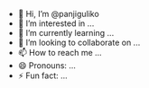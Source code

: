 - 👋 Hi, I’m @panjiguliko
- 👀 I’m interested in ...
- 🌱 I’m currently learning ...
- 💞️ I’m looking to collaborate on ...
- 📫 How to reach me ...
- 😄 Pronouns: ...
- ⚡ Fun fact: ...

<!---
panjiguliko/panjiguliko is a ✨ special ✨ repository because its `README.md` (this file) appears on your GitHub profile.
You can click the Preview link to take a look at your changes.
--->
